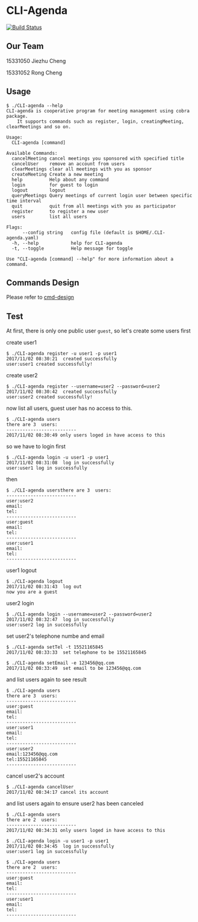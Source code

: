 # CLI-Agenda

[![Build Status](https://travis-ci.org/smallGum/CLI-agenda.svg?branch=master)](https://travis-ci.org/smallGum/CLI-agenda)



## Our Team

15331050 Jiezhu Cheng

15331052 Rong Cheng

## Usage

```shell
$ ./CLI-agenda --help
CLI-agenda is cooperative program for meeting management using cobra package.
	It supports commands such as register, login, creatingMeeting, clearMeetings and so on.

Usage:
  CLI-agenda [command]

Available Commands:
  cancelMeeting cancel meetings you sponsored with specified title
  cancelUser    remove an account from users
  clearMeetings clear all meetings with you as sponsor
  createMeeting Create a new meeting
  help          Help about any command
  login         for guest to login
  logout        logout
  queryMeetings Query meetings of current login user between specific time interval
  quit          quit from all meetings with you as participator
  register      to register a new user
  users         list all users

Flags:
      --config string   config file (default is $HOME/.CLI-agenda.yaml)
  -h, --help            help for CLI-agenda
  -t, --toggle          Help message for toggle

Use "CLI-agenda [command] --help" for more information about a command.
```

## Commands Design

Please refer to [cmd-design](./cmd/cmd-design.md)

## Test

At first, there is only one public user `guest`, so let's create some users first

create user1

```shell
$ ./CLI-agenda register -u user1 -p user1
2017/11/02 08:30:21  created successfully
user:user1 created successfully!
```

create user2


```shell
$ ./CLI-agenda register --username=user2 --password=user2
2017/11/02 08:30:42  created successfully
user:user2 created successfully!

```

now list all users, guest user has no access to this.

```
$ ./CLI-agenda users
there are 3  users:
--------------------------
2017/11/02 08:30:49 only users loged in have access to this
```

so we have to login first

```
$ ./CLI-agenda login -u user1 -p user1
2017/11/02 08:31:08  log in successfully
user:user1 log in successfully
```

then

```
$ ./CLI-agenda usersthere are 3  users:
--------------------------
user:user2
email:
tel:
--------------------------
user:guest
email:
tel:
--------------------------
user:user1
email:
tel:
--------------------------
```

user1 logout

```
$ ./CLI-agenda logout
2017/11/02 08:31:43  log out
now you are a guest
```
user2 login

```
$ ./CLI-agenda login --username=user2 --password=user2
2017/11/02 08:32:47  log in successfully
user:user2 log in successfully
```

set user2's telephone numbe and email
```
$ ./CLI-agenda setTel -t 15521165845
2017/11/02 08:33:33  set telephone to be 15521165845
```
```
$ ./CLI-agenda setEmail -e 123456@qq.com
2017/11/02 08:33:49  set email to be 123456@qq.com
```
and list users again to see result

```
$ ./CLI-agenda users
there are 3  users:
--------------------------
user:guest
email:
tel:
--------------------------
user:user1
email:
tel:
--------------------------
user:user2
email:123456@qq.com
tel:15521165845
--------------------------
```
cancel user2's account

```
$ ./CLI-agenda cancelUser
2017/11/02 08:34:17 cancel its account
```

and list users again to ensure user2 has been canceled
```
$ ./CLI-agenda users
there are 2  users:
--------------------------
2017/11/02 08:34:31 only users loged in have access to this
```
```
$ ./CLI-agenda login -u user1 -p user1
2017/11/02 08:34:45  log in successfully
user:user1 log in successfully
```
```
$ ./CLI-agenda users
there are 2  users:
--------------------------
user:guest
email:
tel:
--------------------------
user:user1
email:
tel:
--------------------------
```
